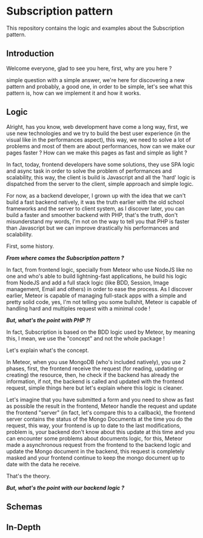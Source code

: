 # Subscription pattern

This repository contains the logic and examples about the Subscription pattern.

## Introduction

Welcome everyone, glad to see you here, first, why are you here ?

simple question with a simple answer, we're here for discovering a new pattern and probably, a good one, in order to be simple, let's
see what this pattern is, how can we implement it and how it works.

## Logic

Alright, has you know, web development have come a long way, first, we use new technologies and we try to build
the best user experience (in the visual like in the performances aspect), this way, we need to solve a lot of problems
and most of them are about performances, how can we make our pages faster ? How can we make this pages as fast and simple as light ?

In fact, today, frontend developers have some solutions, they use SPA logic and async task in order to solve the problem of performances and
scalability, this way, the client is build is Javascript and all the 'hard' logic is dispatched from the server to the client, simple approach
and simple logic.

For now, as a backend developer, I grown up with the idea that we can't build a fast backend natively, it was the truth earlier with the
old school frameworks and the server to client system, as I discover later, you can build a faster and smoother backend with PHP, that's
the truth, don't misunderstand my words, I'm not on the way to tell you that PHP is faster than Javascript
but we can improve drastically his performances and scalability.

First, some history.

**_From where comes the Subscription pattern ?_**

In fact, from frontend logic, specially from Meteor who use NodeJS like no one and who's able to build lightning-fast applications,
he build his logic from NodeJS and add a full stack logic (like BDD, Session, Image management, Email and others) in order to ease
the process.
As I discover earlier, Meteor is capable of managing full-stack apps with a simple and pretty solid code, yes, I'm not telling you some
bullshit, Meteor is capable of handling hard and multiples request with a minimal code !

**_But, what's the point with PHP ?!_**

In fact, Subscription is based on the BDD logic used by Meteor, by meaning this, I mean, we use the "concept" and not the whole package !

Let's explain what's the concept.

In Meteor, when you use MongoDB (who's included natively), you use 2 phases, first, the frontend receive the request (for reading, updating or creating)
the resource, then, he check if the backend has already the information, if not, the backend is called and updated with the frontend request, simple things
here but let's explain where this logic is cleaner.

Let's imagine that you have submitted a form and you need to show as fast as possible the result in the frontend, Meteor handle the request
and update the frontend "server" (in fact, let's compare this to a callback), the frontend server contains the status of the Mongo Documents at the time
you do the request, this way, your frontend is up to date to the last modifications, problem is, your backend don't know about this update at this time
and you can encounter some problems about documents logic, for this, Meteor made a asynchronous request from the frontend to the backend logic and update
the Mongo document in the backend, this request is completely masked and your frontend continue to keep the mongo document up to date
with the data he receive.

That's the theory.

**_But, what's the point with our backend logic ?_**

## Schemas

## In-Depth